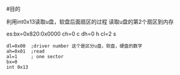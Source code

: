 #目的

利用int0x13读取u盘，软盘后面扇区的过程
读取u盘的第2个扇区到内存

es:bx=0x820:0x0000
ch=0    c
dh=0    h
cl=2    s

```
dl=0x00  ;driver number 这个是区分u盘，软盘，硬盘的数字
ah=0x01  ;read
al=1     ; one sector
bx=0
int 0x13
```
